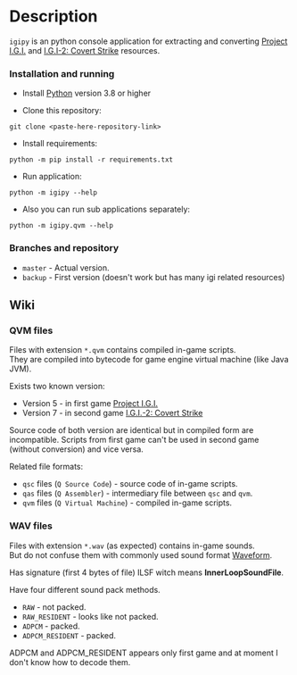 # Description
`igipy` is an python console application for extracting and converting 
[Project I.G.I.](https://en.wikipedia.org/wiki/Project_I.G.I.) and 
[I.G.I-2: Covert Strike](https://en.wikipedia.org/wiki/I.G.I.-2:_Covert_Strike) resources.

### Installation and running
- Install [Python](https://www.python.org/) version 3.8 or higher

- Clone this repository:
```
git clone <paste-here-repository-link>
```

- Install requirements:
```
python -m pip install -r requirements.txt
```

- Run application:
```
python -m igipy --help
```

- Also you can run sub applications separately:
```
python -m igipy.qvm --help
```

### Branches and repository
- `master` - Actual version.
- `backup` - First version (doesn't work but has many igi related resources)

## Wiki


### QVM files
Files with extension `*.qvm` contains compiled in-game scripts.\
They are compiled into bytecode for game engine virtual machine (like Java JVM).

Exists two known version:
- Version 5 - in first game [Project I.G.I.](https://en.wikipedia.org/wiki/Project_I.G.I.)
- Version 7 - in second game [I.G.I.-2: Covert Strike](https://en.wikipedia.org/wiki/I.G.I.-2:_Covert_Strike)

Source code of both version are identical but in compiled form are incompatible.
Scripts from first game can't be used in second game (without conversion) and vice versa.

Related file formats:
- `qsc` files (`Q Source Code`) - source code of in-game scripts.
- `qas` files (`Q Assembler`) - intermediary file between `qsc` and `qvm`.
- `qvm` files (`Q Virtual Machine`) - compiled in-game scripts.


### WAV files
Files with extension `*.wav` (as expected) contains in-game sounds.\
But do not confuse them with commonly used sound format [Waveform](https://en.wikipedia.org/wiki/WAV).

Has signature (first 4 bytes of file) ILSF witch means __InnerLoopSoundFile__.

Have four different sound pack methods.
- `RAW` - not packed.
- `RAW_RESIDENT` - looks like not packed.
- `ADPCM` - packed.
- `ADPCM_RESIDENT` - packed.

ADPCM and ADPCM_RESIDENT appears only first game and at moment I don't know how to decode them.
